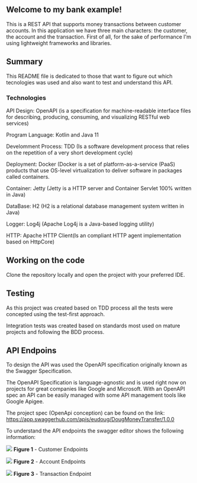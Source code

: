 
## Welcome to my bank example!

This is a REST API that supports money transactions between customer accounts.
In this application we have three main characters: the customer, the account and the transaction.
First of all, for the sake of performance I'm using lightweight frameworks and libraries.


## Summary

This README file is dedicated to those that want to figure out which tecnologies was used and also want to 
test and understand this API.


### Technologies

API Design: OpenAPI (is a specification for machine-readable interface files for describing, producing, consuming, and visualizing RESTful web services)

Program Language: Kotlin and Java 11

Develomment Process: TDD (Is a software development process that relies on the repetition of a very short development cycle)

Deployment: Docker (Docker is a set of platform-as-a-service (PaaS) products that use OS-level virtualization to deliver software in packages called containers.

Container: Jetty (Jetty  is a HTTP server and Container Servlet 100% written in Java)

DataBase: H2 (H2 is a relational database management system written in Java)

Logger: Log4j (Apache Log4j is a Java-based logging utility)

HTTP: Apache HTTP Client(Is an compliant HTTP agent implementation based on HttpCore)

 
## Working on the code

Clone the repository locally and open the project with your preferred IDE.


## Testing

As this project was created based on TDD process all the tests were concepted using the test-first approach. 

Integration tests was created based on standards most used on mature projects and following the BDD process.

## API Endpoins

To design the API was used the OpenAPI specification originally known as the Swagger Specification.

The OpenAPI Specification is language-agnostic and is used right now on projects for great companies like Google and Microsoft. With an OpenAPI spec an API can be easily managed with some API management tools like Google Apigee.

The project spec (OpenApi conception) can be found on the link:  https://app.swaggerhub.com/apis/eudoug/DougMoneyTransfer/1.0.0

To understand the API endpoints the swagger editor shows the following information:



![](image%201.png)
**Figure 1** - Customer Endpoints

![](image%202.png)
**Figure 2** - Account Endpoints

![](image%203.png)
**Figure 3** - Transaction Endpoint
